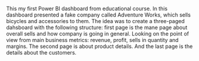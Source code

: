 This my first Power BI dashboard from educational course. In this dashboard presented a fake company called Adventure Works, which sells bicycles and accessories to them. The idea was to create a three-paged dahsboard with the following structure: first page is the mane page about overall sells and how company is going in general. Looking on the point of view from main business metrics: revenue, profit, sells in quantity and margins. The second page is about product details. And the last page is the details about the customers.
